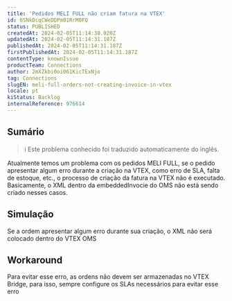 ```yaml
---
title: 'Pedidos MELI FULL não criam fatura na VTEX'
id: 6SNkDcqCWeDDPm01RrM0FQ
status: PUBLISHED
createdAt: 2024-02-05T11:14:30.020Z
updatedAt: 2024-02-05T11:14:31.187Z
publishedAt: 2024-02-05T11:14:31.187Z
firstPublishedAt: 2024-02-05T11:14:31.187Z
contentType: knownIssue
productTeam: Connections
author: 2mXZkbi0oi061KicTExNjo
tag: Connections
slugEN: meli-full-orders-not-creating-invoice-in-vtex
locale: pt
kiStatus: Backlog
internalReference: 976614
---
```


## Sumário

>ℹ️ Este problema conhecido foi traduzido automaticamente do inglês.



Atualmente temos um problema com os pedidos MELI FULL, se o pedido apresentar algum erro durante a criação na VTEX, como erro de SLA, falta de estoque, etc., o processo de criação da fatura na VTEX não é executado. Basicamente, o XML dentro da embeddedInvocie do OMS não está sendo criado nesses casos.

## Simulação



Se a ordem apresentar algum erro durante sua criação, o XML não será colocado dentro do VTEX OMS

## Workaround


Para evitar esse erro, as ordens não devem ser armazenadas no VTEX Bridge, para isso, sempre configure os SLAs necessários para evitar esse erro





